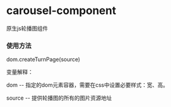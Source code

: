# carousel-component
原生js轮播图组件

### 使用方法
dom.createTurnPage(source)

变量解释：

dom -- 指定的dom元素容器，需要在css中设置必要样式：宽、高。

source -- 提供轮播图的所有的图片资源地址